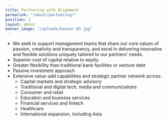 ```yaml
---
title: Partnering with Alignment
permalink: "/about/partnering/"
position: 2
layout: about
banner_image: "/uploads/banner-03.jpg"
---
```


- We seek to support management teams that share our core values of passion, creativity and transparency, and excel in delivering innovative and flexible solutions uniquely tailored to our partners’ needs.
- Superior cost of capital relative to equity
- Greater flexibility than traditional bank facilities or venture debt
- Passive investment approach
- Extensive value-add capabilities and strategic partner network across:
  - Capital markets and strategic advisory
  - Traditional and digital tech, media and communications
  - Consumer and retail
  - Education and business services
  - Financial services and fintech
  - Healthcare
  - International expansion, including Asia
